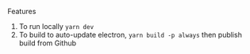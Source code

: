 Features

1. To run locally `yarn dev`
2. To build to auto-update electron, `yarn build -p always` then publish build from Github
